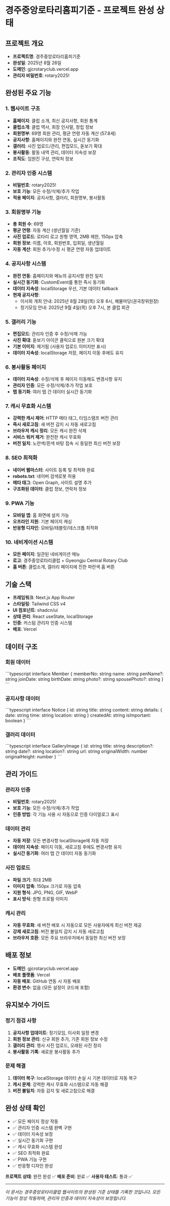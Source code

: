 # 경주중앙로타리홈피기준 - 프로젝트 완성 상태

## 프로젝트 개요
- **프로젝트명**: 경주중앙로타리홈피기준
- **완성일**: 2025년 8월 26일
- **도메인**: gjcrotaryclub.vercel.app
- **관리자 비밀번호**: rotary2025!

## 완성된 주요 기능

### 1. 웹사이트 구조
- **홈페이지**: 클럽 소개, 최신 공지사항, 회원 통계
- **클럽소개**: 클럽 역사, 회장 인사말, 창립 정보
- **회원명부**: 69명 회원 관리, 평균 연령 자동 계산 (57.8세)
- **공지사항**: 홈페이지와 완전 연동, 실시간 동기화
- **갤러리**: 사진 업로드/관리, 편집모드, 돋보기 확대
- **봉사활동**: 활동 내역 관리, 데이터 지속성 보장
- **조직도**: 임원진 구성, 연락처 정보

### 2. 관리자 인증 시스템
- **비밀번호**: rotary2025!
- **보호 기능**: 모든 수정/삭제/추가 작업
- **적용 페이지**: 공지사항, 갤러리, 회원명부, 봉사활동

### 3. 회원명부 기능
- **총 회원 수**: 69명
- **평균 연령**: 자동 계산 (생년월일 기준)
- **사진 업로드**: 로타리 로고 원형 영역, 2MB 제한, 150px 압축
- **회원 정보**: 이름, 아호, 회원번호, 입회일, 생년월일
- **자동 계산**: 회원 추가/수정 시 평균 연령 자동 업데이트

### 4. 공지사항 시스템
- **완전 연동**: 홈페이지와 메뉴의 공지사항 완전 일치
- **실시간 동기화**: CustomEvent를 통한 즉시 동기화
- **데이터 지속성**: localStorage 우선, 기본 데이터 fallback
- **현재 공지사항**:
  - 이사회 개최 안내: 2025년 8월 28일(목) 오후 6시, 해물마당(권국창위원장)
  - 정기모임 안내: 2025년 9월 4일(목) 오후 7시, 본 클럽 회관

### 5. 갤러리 기능
- **편집모드**: 관리자 인증 후 수정/삭제 가능
- **사진 확대**: 돋보기 아이콘 클릭으로 원본 크기 확대
- **기본 이미지**: 제거됨 (사용자 업로드 이미지만 표시)
- **데이터 지속성**: localStorage 저장, 페이지 이동 후에도 유지

### 6. 봉사활동 페이지
- **데이터 지속성**: 수정/삭제 후 페이지 이동해도 변경사항 유지
- **관리자 인증**: 모든 수정/삭제/추가 작업 보호
- **탭 동기화**: 여러 탭 간 데이터 실시간 동기화

### 7. 캐시 무효화 시스템
- **강력한 캐시 제어**: HTTP 메타 태그, 타임스탬프 버전 관리
- **즉시 새로고침**: 새 버전 감지 시 자동 새로고침
- **브라우저 캐시 정리**: 모든 캐시 완전 삭제
- **서비스 워커 제거**: 완전한 캐시 무효화
- **버전 일치**: 노란색/흰색 바탕 접속 시 동일한 최신 버전 보장

### 8. SEO 최적화
- **네이버 웹마스터**: 사이트 등록 및 최적화 완료
- **robots.txt**: 네이버 검색로봇 허용
- **메타 태그**: Open Graph, 사이트 설명 추가
- **구조화된 데이터**: 클럽 정보, 연락처 정보

### 9. PWA 기능
- **모바일 앱**: 홈 화면에 설치 가능
- **오프라인 지원**: 기본 페이지 캐싱
- **반응형 디자인**: 모바일/태블릿/데스크톱 최적화

### 10. 네비게이션 시스템
- **모든 페이지**: 일관된 네비게이션 메뉴
- **로고**: 경주중앙로타리클럽 + Gyeongju Central Rotary Club
- **홈 버튼**: 클럽소개, 갤러리 페이지에 진한 파란색 홈 버튼

## 기술 스택
- **프레임워크**: Next.js App Router
- **스타일링**: Tailwind CSS v4
- **UI 컴포넌트**: shadcn/ui
- **상태 관리**: React useState, localStorage
- **인증**: 커스텀 관리자 인증 시스템
- **배포**: Vercel

## 데이터 구조

### 회원 데이터
\`\`\`typescript
interface Member {
  memberNo: string
  name: string
  penName?: string
  joinDate: string
  birthDate: string
  photo?: string
  spousePhoto?: string
}
\`\`\`

### 공지사항 데이터
\`\`\`typescript
interface Notice {
  id: string
  title: string
  content: string
  details: {
    date: string
    time: string
    location: string
  }
  createdAt: string
  isImportant: boolean
}
\`\`\`

### 갤러리 데이터
\`\`\`typescript
interface GalleryImage {
  id: string
  title: string
  description?: string
  date?: string
  location?: string
  url: string
  originalWidth: number
  originalHeight: number
}
\`\`\`

## 관리 가이드

### 관리자 인증
- **비밀번호**: rotary2025!
- **보호 기능**: 모든 수정/삭제/추가 작업
- **인증 방법**: 각 기능 사용 시 자동으로 인증 다이얼로그 표시

### 데이터 관리
- **자동 저장**: 모든 변경사항 localStorage에 자동 저장
- **데이터 지속성**: 페이지 이동, 새로고침 후에도 변경사항 유지
- **실시간 동기화**: 여러 탭 간 데이터 자동 동기화

### 사진 업로드
- **파일 크기**: 최대 2MB
- **이미지 압축**: 150px 크기로 자동 압축
- **지원 형식**: JPG, PNG, GIF, WebP
- **표시 방식**: 원형 프로필 이미지

### 캐시 관리
- **자동 무효화**: 새 버전 배포 시 자동으로 모든 사용자에게 최신 버전 제공
- **강제 새로고침**: 버전 불일치 감지 시 자동 새로고침
- **브라우저 호환**: 모든 주요 브라우저에서 동일한 최신 버전 보장

## 배포 정보
- **도메인**: gjcrotaryclub.vercel.app
- **배포 플랫폼**: Vercel
- **자동 배포**: GitHub 연동 시 자동 배포
- **환경 변수**: 없음 (모든 설정이 코드에 포함)

## 유지보수 가이드

### 정기 점검 사항
1. **공지사항 업데이트**: 정기모임, 이사회 일정 변경
2. **회원 정보 관리**: 신규 회원 추가, 기존 회원 정보 수정
3. **갤러리 관리**: 행사 사진 업로드, 오래된 사진 정리
4. **봉사활동 기록**: 새로운 봉사활동 추가

### 문제 해결
1. **데이터 복구**: localStorage 데이터 손실 시 기본 데이터로 자동 복구
2. **캐시 문제**: 강력한 캐시 무효화 시스템으로 자동 해결
3. **버전 불일치**: 자동 감지 및 새로고침으로 해결

## 완성 상태 확인
- ✅ 모든 페이지 정상 작동
- ✅ 관리자 인증 시스템 완벽 구현
- ✅ 데이터 지속성 보장
- ✅ 실시간 동기화 구현
- ✅ 캐시 무효화 시스템 완성
- ✅ SEO 최적화 완료
- ✅ PWA 기능 구현
- ✅ 반응형 디자인 완성

**프로젝트 상태**: 완전 완성 ✅
**배포 준비**: 완료 ✅
**사용자 테스트**: 통과 ✅

---
*이 문서는 경주중앙로타리클럽 웹사이트의 완성된 기준 상태를 기록한 것입니다.*
*모든 기능이 정상 작동하며, 관리자 인증과 데이터 지속성이 보장됩니다.*
